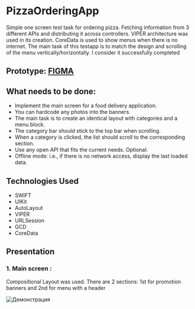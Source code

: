 # PizzaOrderingApp
Simple one screen test task for ordering pizza. Fetching information from 3 different APIs and distributing it across controllers.
VIPER architecture was used in its creation. CoreData is used to show menus when there is no internet. 
The main task of this testapp is to match the design and scrolling of the menu vertically/horizontally. I consider it successfully completed

## Prototype:  [FIGMA](https://www.figma.com/file/QAV7uRlO2cI3lYjNOVIwmo/Тестовое-IOS-(Copy)?type=design&node-id=0-1&mode=design)

## What needs to be done:

- Implement the main screen for a food delivery application.
- You can hardcode any photos into the banners.
- The main task is to create an identical layout with categories and a menu block.
- The category bar should stick to the top bar when scrolling.
- When a category is clicked, the list should scroll to the corresponding section.
- Use any open API that fits the current needs.
Optional:
- Offline mode: i.e., if there is no network access, display the last loaded data.

## Technologies Used
- SWIFT
- UIKit
- AutoLayout
- VIPER
- URLSession
- GCD
- CoreData

 ## Presentation
  ### 1. Main screen : 
  Compositional Layout was used. There are 2 sections: 1st for promotion banners and 2nd for menu with a header

![Демонстрация](https://github.com/semaDilthey/HotelTest/assets/128741166/7a30de79-0124-4287-8215-ba891051b5b9)
 

